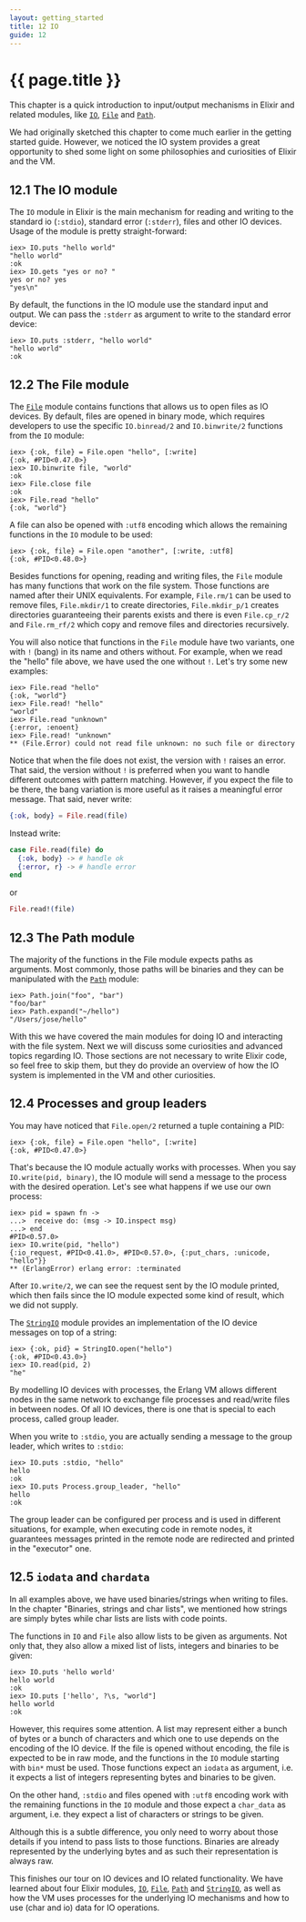 ```yaml
---
layout: getting_started
title: 12 IO
guide: 12
---
```


# {{ page.title }}

  <div class="toc"></div>

This chapter is a quick introduction to input/output mechanisms in Elixir and related modules, like [`IO`](/docs/stable/elixir/IO.html), [`File`](/docs/stable/elixir/File.html) and [`Path`](/docs/stable/elixir/Path.html).

We had originally sketched this chapter to come much earlier in the getting started guide. However, we noticed the IO system provides a great opportunity to shed some light on some philosophies and curiosities of Elixir and the VM.

## 12.1 The IO module

The `IO` module in Elixir is the main mechanism for reading and writing to the standard io (`:stdio`), standard error (`:stderr`), files and other IO devices. Usage of the module is pretty straight-forward:

```iex
iex> IO.puts "hello world"
"hello world"
:ok
iex> IO.gets "yes or no? "
yes or no? yes
"yes\n"
```

By default, the functions in the IO module use the standard input and output. We can pass the `:stderr` as argument to write to the standard error device:

```iex
iex> IO.puts :stderr, "hello world"
"hello world"
:ok
```

## 12.2 The File module

The [`File`](/docs/stable/elixir/File.html) module contains functions that allows us to open files as IO devices. By default, files are opened in binary mode, which requires developers to use the specific `IO.binread/2` and `IO.binwrite/2` functions from the `IO` module:

```iex
iex> {:ok, file} = File.open "hello", [:write]
{:ok, #PID<0.47.0>}
iex> IO.binwrite file, "world"
:ok
iex> File.close file
:ok
iex> File.read "hello"
{:ok, "world"}
```

A file can also be opened with `:utf8` encoding which allows the remaining functions in the `IO` module to be used:

```iex
iex> {:ok, file} = File.open "another", [:write, :utf8]
{:ok, #PID<0.48.0>}
```

Besides functions for opening, reading and writing files, the `File` module has many functions that work on the file system. Those functions are named after their UNIX equivalents. For example, `File.rm/1` can be used to remove files, `File.mkdir/1` to create directories, `File.mkdir_p/1` creates directories guaranteeing their parents exists and there is even `File.cp_r/2` and `File.rm_rf/2` which copy and remove files and directories recursively.

You will also notice that functions in the `File` module have two variants, one with `!` (bang) in its name and others without. For example, when we read the "hello" file above, we have used the one without `!`. Let's try some new examples:

```iex
iex> File.read "hello"
{:ok, "world"}
iex> File.read! "hello"
"world"
iex> File.read "unknown"
{:error, :enoent}
iex> File.read! "unknown"
** (File.Error) could not read file unknown: no such file or directory
```

Notice that when the file does not exist, the version with `!` raises an error. That said, the version without `!` is preferred when you want to handle different outcomes with pattern matching. However, if you expect the file to be there, the bang variation is more useful as it raises a meaningful error message. That said, never write:

```elixir
{:ok, body} = File.read(file)
```

Instead write:

```elixir
case File.read(file) do
  {:ok, body} -> # handle ok
  {:error, r} -> # handle error
end
```

or

```elixir
File.read!(file)
```

## 12.3 The Path module

The majority of the functions in the File module expects paths as arguments. Most commonly, those paths will be binaries and they can be manipulated with the [`Path`](/docs/stable/elixir/Path.html) module:

```iex
iex> Path.join("foo", "bar")
"foo/bar"
iex> Path.expand("~/hello")
"/Users/jose/hello"
```

With this we have covered the main modules for doing IO and interacting with the file system. Next we will discuss some curiosities and advanced topics regarding IO. Those sections are not necessary to write Elixir code, so feel free to skip them, but they do provide an overview of how the IO system is implemented in the VM and other curiosities.

## 12.4 Processes and group leaders

You may have noticed that `File.open/2` returned a tuple containing a PID:

```iex
iex> {:ok, file} = File.open "hello", [:write]
{:ok, #PID<0.47.0>}
```

That's because the IO module actually works with processes. When you say `IO.write(pid, binary)`, the IO module will send a message to the process with the desired operation. Let's see what happens if we use our own process:

```iex
iex> pid = spawn fn ->
...>  receive do: (msg -> IO.inspect msg)
...> end
#PID<0.57.0>
iex> IO.write(pid, "hello")
{:io_request, #PID<0.41.0>, #PID<0.57.0>, {:put_chars, :unicode, "hello"}}
** (ErlangError) erlang error: :terminated
```

After `IO.write/2`, we can see the request sent by the IO module printed, which then fails since the IO module expected some kind of result, which we did not supply.

The [`StringIO`](/docs/stable/elixir/StringIO.html) module provides an implementation of the IO device messages on top of a string:

```iex
iex> {:ok, pid} = StringIO.open("hello")
{:ok, #PID<0.43.0>}
iex> IO.read(pid, 2)
"he"
```

By modelling IO devices with processes, the Erlang VM allows different nodes in the same network to exchange file processes and read/write files in between nodes. Of all IO devices, there is one that is special to each process, called group leader.

When you write to `:stdio`, you are actually sending a message to the group leader, which writes to `:stdio`:

```iex
iex> IO.puts :stdio, "hello"
hello
:ok
iex> IO.puts Process.group_leader, "hello"
hello
:ok
```

The group leader can be configured per process and is used in different situations, for example, when executing code in remote nodes, it guarantees messages printed in the remote node are redirected and printed in the "executor" one.

## 12.5 `iodata` and `chardata`

In all examples above, we have used binaries/strings when writing to files. In the chapter "Binaries, strings and char lists", we mentioned how strings are simply bytes while char lists are lists with code points.

The functions in `IO` and `File` also allow lists to be given as arguments. Not only that, they also allow a mixed list of lists, integers and binaries to be given:

```iex
iex> IO.puts 'hello world'
hello world
:ok
iex> IO.puts ['hello', ?\s, "world"]
hello world
:ok
```

However, this requires some attention. A list may represent either a bunch of bytes or a bunch of characters and which one to use depends on the encoding of the IO device. If the file is opened without encoding, the file is expected to be in raw mode, and the functions in the `IO` module starting with `bin*` must be used. Those functions expect an `iodata` as argument, i.e. it expects a list of integers representing bytes and binaries to be given.

On the other hand, `:stdio` and files opened with `:utf8` encoding work with the remaining functions in the `IO` module and those expect a `char_data` as argument, i.e. they expect a list of characters or strings to be given.

Although this is a subtle difference, you only need to worry about those details if you intend to pass lists to those functions. Binaries are already represented by the underlying bytes and as such their representation is always raw.

This finishes our tour on IO devices and IO related functionality. We have learned about four Elixir modules, [`IO`](/docs/stable/elixir/IO.html), [`File`](/docs/stable/elixir/File.html), [`Path`](/docs/stable/elixir/Path.html) and [`StringIO`](/docs/stable/elixir/StringIO.html), as well as how the VM uses processes for the underlying IO mechanisms and how to use (char and io) data for IO operations.

